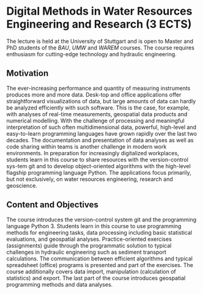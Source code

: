 # Digital Methods in Water Resources Engineering and Research (3 ECTS)

The lecture is held at the University of Stuttgart and is open to Master and PhD students of the *BAU*, *UMW* and *WAREM* courses. The course requires enthusiasm for cutting-edge technology and hydraulic engineering.

## Motivation
The ever-increasing performance and quantity of measuring instruments produces more and more data. Desk-top and office applications offer straightforward visualizations of data, but large amounts of data can hardly be analyzed efficiently with such software. This is the case, for example, with analyses of real-time measurements, geospatial data products and numerical modelling. With the challenge of processing and meaningful interpretation of such often multidimensional data, powerful, high-level and easy-to-learn programming languages have grown rapidly over the last two decades. The documentation and presentation of data analyses as well as code sharing within teams is another challenge in modern work environments. In preparation for increasingly digitalized workplaces, students learn in this course to share resources with the version-control sys-tem git and to develop object-oriented algorithms with the high-level flagship programming language Python. The applications focus primarily, but not exclusively, on water resources engineering, research and geoscience.

## Content and Objectives
The course introduces the version-control system git and the programming language Python 3. Students learn in this course to use programming methods for engineering tasks, data processing including basic statistical evaluations, and geospatial analyses. Practice-oriented exercises (assignments) guide through the programmatic solution to typical challenges in hydraulic engineering such as sediment transport calculations. The communication between efficient algorithms and typical spreadsheet (office) programs is presented and part of the exercises. The course additionally covers data import, manipulation (calculation of statistics) and export. The last part of the course introduces geospatial programming methods and data analyses.

